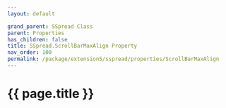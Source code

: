 ```yaml
---
layout: default

grand_parent: SSpread Class
parent: Properties
has_children: false
title: SSpread.ScrollBarMaxAlign Property
nav_order: 100
permalink: /package/extension5/sspread/properties/ScrollBarMaxAlign
---
```

# {{ page.title }}
